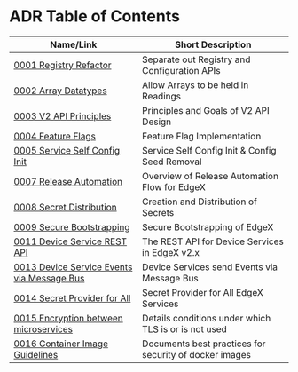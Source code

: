 # ADR Table of Contents

| Name/Link                                                      | Short Description                               |
| -------------------------------------------------------------- | ----------------------------------------------- |
| [0001 Registry Refactor](./adr/0001-Registy-Refactor.md)             | Separate out Registry and Configuration APIs    |
| [0002 Array Datatypes](./adr/device-service/0002-Array-Datatypes.md) | Allow Arrays to be held in Readings             |
| [0003 V2 API Principles](./adr/core/0003-V2-API-Principles.md)       | Principles and Goals of V2 API Design           |
| [0004 Feature Flags](./adr/0004-Feature-Flags.md)                    | Feature Flag Implementation                     |
| [0005 Service Self Config Init](./adr/0005-Service-Self-Config.md)   | Service Self Config Init & Config Seed Removal  |
| [0007 Release Automation](./adr/devops/0007-Release-Automation.md)   | Overview of Release Automation Flow for EdgeX   |
| [0008 Secret Distribution](./adr/security/0008-Secret-Creation-and-Distribution.md)   | Creation and Distribution of Secrets   |
| [0009 Secure Bootstrapping](./adr/security/0009-Secure-Bootstrapping.md)              | Secure Bootstrapping of EdgeX                            |
| [0011 Device Service REST API](./adr/device-service/0011-DeviceService-Rest-API.md)   | The REST API for Device Services in EdgeX v2.x   |
| [0013 Device Service Events via Message Bus](./adr/013-Device-Service-Events-Message-Bus.md)   | Device Services send Events via Message Bus   |
| [0014 Secret Provider for All](./adr/014-Secret-Provider-For-All.md)   | Secret Provider for All EdgeX Services   |
| [0015 Encryption between microservices](./adr/security/0015-in-cluster-tls.md)        | Details conditions under which TLS is or is not used     |
| [0016 Container Image Guidelines](./adr/security/0016-docker-image-guidelines.md)     | Documents best practices for security of docker images   |
